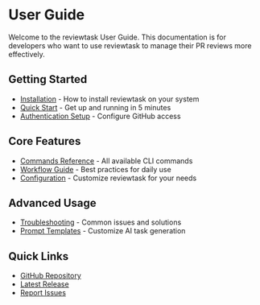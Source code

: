 # User Guide

Welcome to the reviewtask User Guide. This documentation is for developers who want to use reviewtask to manage their PR reviews more effectively.

## Getting Started

- [Installation](installation.md) - How to install reviewtask on your system
- [Quick Start](quick-start.md) - Get up and running in 5 minutes
- [Authentication Setup](authentication.md) - Configure GitHub access

## Core Features

- [Commands Reference](commands.md) - All available CLI commands
- [Workflow Guide](workflow.md) - Best practices for daily use
- [Configuration](configuration.md) - Customize reviewtask for your needs

## Advanced Usage

- [Troubleshooting](troubleshooting.md) - Common issues and solutions
- [Prompt Templates](../prompts/README.md) - Customize AI task generation

## Quick Links

- [GitHub Repository](https://github.com/biwakonbu/reviewtask)
- [Latest Release](https://github.com/biwakonbu/reviewtask/releases/latest)
- [Report Issues](https://github.com/biwakonbu/reviewtask/issues)